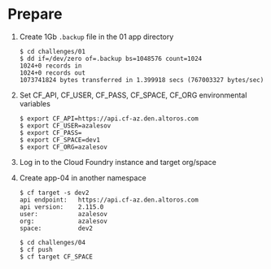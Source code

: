 Prepare
=======

1. Create 1Gb `.backup` file in the 01 app directory

    ```
    $ cd challenges/01 
    $ dd if=/dev/zero of=.backup bs=1048576 count=1024
    1024+0 records in
    1024+0 records out
    1073741824 bytes transferred in 1.399918 secs (767003327 bytes/sec)
    ```

1. Set CF_API, CF_USER, CF_PASS, CF_SPACE, CF_ORG environmental variables

    ```
    $ export CF_API=https://api.cf-az.den.altoros.com
    $ export CF_USER=azalesov
    $ export CF_PASS=
    $ export CF_SPACE=dev1
    $ export CF_ORG=azalesov
    ```

1. Log in to the Cloud Foundry instance and target org/space

1. Create app-04 in another namespace

    ```
    $ cf target -s dev2
    api endpoint:   https://api.cf-az.den.altoros.com
    api version:    2.115.0
    user:           azalesov
    org:            azalesov
    space:          dev2

    $ cd challenges/04
    $ cf push
    $ cf target CF_SPACE
    ```
